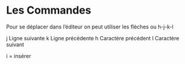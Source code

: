 # Les Commandes

Pour se déplacer dans l’éditeur on peut utiliser les flèches ou h-j-k-l

j	Ligne suivante
k	Ligne précédente
h	Caractère précédent
l	Caractère suivant

i = insérer